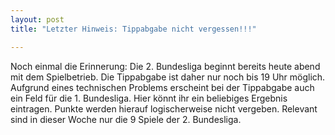 ```yaml
---
layout: post
title: "Letzter Hinweis: Tippabgabe nicht vergessen!!!"

---
```


Noch einmal die Erinnerung: Die 2. Bundesliga beginnt bereits heute abend mit dem Spielbetrieb. Die Tippabgabe ist daher nur noch bis 19 Uhr möglich. Aufgrund eines technischen Problems erscheint bei der Tippabgabe auch ein Feld für die 1. Bundesliga. Hier könnt ihr ein beliebiges Ergebnis eintragen. Punkte werden hierauf logischerweise nicht vergeben. Relevant sind in dieser Woche nur die 9 Spiele der 2. Bundesliga.


